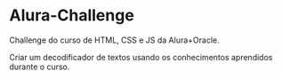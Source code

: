 # Alura-Challenge
Challenge do curso de HTML, CSS e JS da Alura+Oracle.

Criar um decodificador de textos usando os conhecimentos aprendidos durante o curso.
